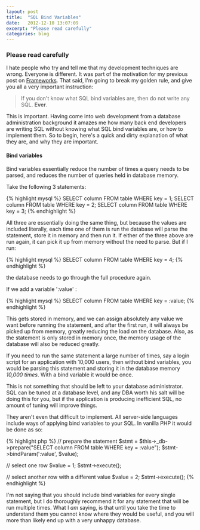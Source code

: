 ```yaml
---
layout: post
title:  "SQL Bind Variables"
date:   2012-12-10 13:07:09
excerpt: "Please read carefully"
categories: blog
---
```


### Please read carefully

I hate people who try and tell me that my development techniques are wrong. Everyone is different. It was part of the motivation for my previous post on [ Frameworks](http://molovo.co.uk/blog/frameworks). That said, I'm going to break my golden rule, and give you all a very important instruction:

> If you don't know what SQL bind variables are, then do not write any SQL. **Ever**.

This is important. Having come into web development from a database administration background it amazes me how many back end developers are writing SQL without knowing what SQL bind variables are, or how to implement them. So to begin, here's a quick and dirty explanation of what they are, and why they are important.

#### Bind variables

Bind variables essentially reduce the number of times a query needs to be parsed, and reduces the number of queries held in database memory.

Take the following 3 statements:

{% highlight mysql %}
SELECT column FROM table WHERE key = 1;
SELECT column FROM table WHERE key = 2;
SELECT column FROM table WHERE key = 3;
{% endhighlight %}

All three are essentially doing the same thing, but because the values are included literally, each time one of them is run the database will parse the statement, store it in memory and then run it. If either of the three above are run again, it can pick it up from memory without the need to parse. But if I run:

{% highlight mysql %}
SELECT column FROM table WHERE key = 4;
{% endhighlight %}

the database needs to go through the full procedure again.

If we add a variable ':value' :

{% highlight mysql %}
SELECT column FROM table WHERE key = :value;
{% endhighlight %}

This gets stored in memory, and we can assign absolutely any value we want before running the statement, and after the first run, it will always be picked up from memory, greatly reducing the load on the database. Also, as the statement is only stored in memory once, the memory usage of the database will also be reduced greatly.

If you need to run the same statement a large number of times, say a login script for an application with 10,000 users, then without bind variables, you would be parsing this statement and storing it in the database memory *10,000 times*. With a bind variable it would be once.

This is not something that should be left to your database administrator. SQL can be tuned at a database level, and any DBA worth his salt will be doing this for you, but if the application is producing inefficient SQL, no amount of tuning will improve things.

They aren't even that difficult to implement. All server-side languages include ways of applying bind variables to your SQL. In vanilla PHP it would be done as so:

{% highlight php %}
// prepare the statement
$stmt = $this->_db->prepare("SELECT column FROM table WHERE key = :value");
$stmt->bindParam(':value', $value);

// select one row
$value = 1;
$stmt->execute();

// select another row with a different value
$value = 2;
$stmt->execute();
{% endhighlight %}

I'm not saying that you should include bind variables for every single statement, but I do thoroughly recommend it for any statement that will be run multiple times. What I *am* saying, is that until you take the time to understand them you cannot know where they would be useful, and you will more than likely end up with a very unhappy database.
